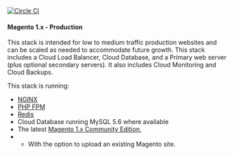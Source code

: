 [![Circle CI](https://circleci.com/gh/rackspace-orchestration-templates/magento-small/tree/master.png?style=shield)](https://circleci.com/gh/rackspace-orchestration-templates/magento-small)
#### Magento 1.x - Production

This stack is intended for low to medium traffic production websites and can be scaled as needed to accommodate future growth.  This stack includes a Cloud Load Balancer, Cloud Database, and a Primary web server (plus optional secondary servers).  It also includes Cloud Monitoring and Cloud Backups.
  
This stack is running:

-   [NGINX](http://nginx.org/en/)
-   [PHP FPM](http://php-fpm.org/about/)
-   [Redis](http://redis.io/)
-   Cloud Database running MySQL 5.6 where available
-   The latest [Magento 1.x Community Edition](http://www.magentocommerce.com/product/community-edition/),
- - With the option to upload an existing Magento site. 
